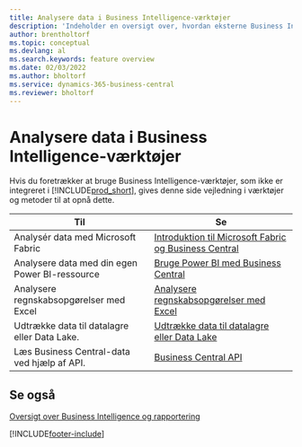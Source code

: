 ```yaml
---
title: Analysere data i Business Intelligence-værktøjer
description: 'Indeholder en oversigt over, hvordan eksterne Business Intelligence-værktøjer kan interagere med Business Central-data.'
author: brentholtorf
ms.topic: conceptual
ms.devlang: al
ms.search.keywords: feature overview
ms.date: 02/03/2022
ms.author: bholtorf
ms.service: dynamics-365-business-central
ms.reviewer: bholtorf
---
```

# <a name="analyze-data-in-business-intelligence-tools"></a>Analysere data i Business Intelligence-værktøjer

Hvis du foretrækker at bruge Business Intelligence-værktøjer, som ikke er integreret i [!INCLUDE[prod_short](includes/prod_short.md)], gives denne side vejledning i værktøjer og metoder til at opnå dette.

| Til | Se |
| --- | --- |
|Analysér data med Microsoft Fabric| [Introduktion til Microsoft Fabric og Business Central](admin-fabric.md) |
|Analysere data med din egen Power BI-ressource| [Bruge Power BI med Business Central](admin-powerbi.md) |
|Analysere regnskabsopgørelser med Excel| [Analysere regnskabsopgørelser med Excel](finance-analyze-excel.md) |
|Udtrække data til datalagre eller Data Lake. |[Udtrække data til datalagre eller Data Lake](/dynamics365/business-central/dev-itpro/performance/performance-developer#efficient-extracts-to-data-lakes-or-data-warehouses)|
|Læs Business Central-data ved hjælp af API.| [Business Central API](/dynamics365/business-central/dev-itpro/api-reference/v2.0/)|

## <a name="see-also"></a>Se også

[Oversigt over Business Intelligence og rapportering](reports-use-reports.md)


[!INCLUDE[footer-include](includes/footer-banner.md)]
